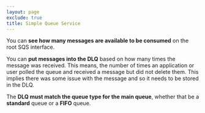 ```yaml
---
layout: page
exclude: true
title: Simple Queue Service
---
```


You can **see how many messages are available to be consumed** on the root SQS interface.

You can **put messages into the DLQ** based on how many times the message was received. This means, the number of times an application or user polled the queue and received a message but did not delete them. This implies there was some issue with the message and so it needs to be stored in the DLQ.

The **DLQ must match the queue type for the main queue**, whether that be a **standard** queue or a **FIFO** queue.
<!--stackedit_data:
eyJoaXN0b3J5IjpbLTE1MTU3NjM3MzEsOTczNDkwMjk1XX0=
-->
